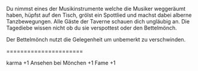 Du nimmst eines der Musikinstrumente welche die Musiker weggeräumt haben, hüpfst auf den Tisch, grölst ein Spottlied und machst dabei alberne Tanzbewegungen. Alle Gäste der Taverne schauen dich ungläubig an. Die Tagediebe wissen nicht ob du sie verspottest oder den Bettelmönch. 

Der Bettelmönch nutzt die Gelegenheit um unbemerkt zu verschwinden.

======================

karma +1
Ansehen bei Mönchen +1
Fame +1

